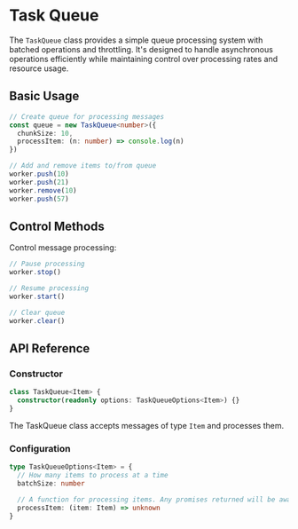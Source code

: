 # Task Queue

The `TaskQueue` class provides a simple queue processing system with batched operations and throttling. It's designed to handle asynchronous operations efficiently while maintaining control over processing rates and resource usage.

## Basic Usage

```typescript
// Create queue for processing messages
const queue = new TaskQueue<number>({
  chunkSize: 10,
  processItem: (n: number) => console.log(n)
})

// Add and remove items to/from queue
worker.push(10)
worker.push(21)
worker.remove(10)
worker.push(57)
```

## Control Methods

Control message processing:

```typescript
// Pause processing
worker.stop()

// Resume processing
worker.start()

// Clear queue
worker.clear()
```

## API Reference

### Constructor

```typescript
class TaskQueue<Item> {
  constructor(readonly options: TaskQueueOptions<Item>) {}
}
```

The TaskQueue class accepts messages of type `Item` and processes them.

### Configuration

```typescript
type TaskQueueOptions<Item> = {
  // How many items to process at a time
  batchSize: number

  // A function for processing items. Any promises returned will be awaited
  processItem: (item: Item) => unknown
}
```

